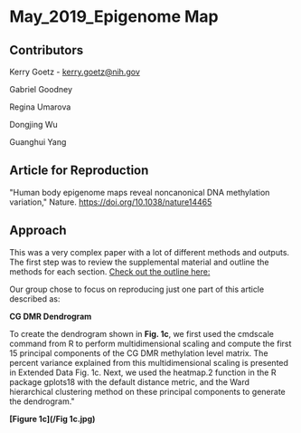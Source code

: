 # May_2019_Epigenome Map

## Contributors

Kerry Goetz - kerry.goetz@nih.gov

Gabriel Goodney

Regina Umarova

Dongjing Wu

Guanghui Yang

## Article for Reproduction
"Human body epigenome maps reveal noncanonical DNA methylation variation," Nature. https://doi.org/10.1038/nature14465

## Approach

This was a very complex paper with a lot of different methods and outputs. The first step was to review the supplemental material and outline the methods for each section. [Check out the outline here:](/outline.pdf)

Our group chose to focus on reproducing just one part of this article described as:

**CG DMR Dendrogram**

To create the dendrogram shown in **Fig. 1c**, we first used the cmdscale command from R to perform multidimensional scaling and compute the first 15 principal components of the CG DMR methylation level matrix. The percent variance explained from this multidimensional scaling is  presented in Extended Data Fig. 1c. Next, we used the heatmap.2 function in the R package gplots18 with the default distance metric, and  the Ward hierarchical clustering method on these principal components to generate the dendrogram." 

**[Figure 1c](/Fig 1c.jpg)**
